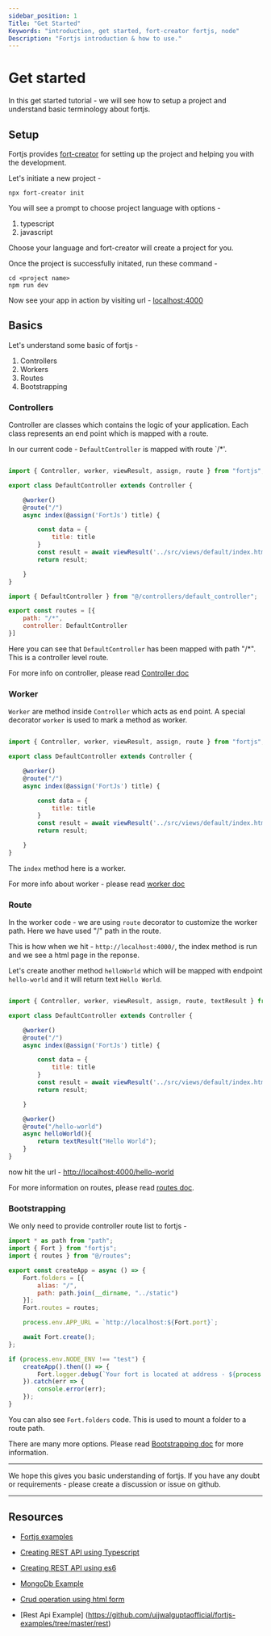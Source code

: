 ```yaml
---
sidebar_position: 1
Title: "Get Started"
Keywords: "introduction, get started, fort-creator fortjs, node"
Description: "Fortjs introduction & how to use."
---
```


# Get started

In this get started tutorial - we will see how to setup a project and understand basic terminology about fortjs.

## Setup

Fortjs provides [fort-creator](https://github.com/ujjwalguptaofficial/fort-creator) for setting up the project and helping you with the development.

Let's initiate a new project -

```
npx fort-creator init
```

You will see a prompt to choose project language with options - 

1. typescript
2. javascript

Choose your language and fort-creator will create a project for you.

Once the project is successfully initated, run these command - 

```
cd <project name>
npm run dev
```

Now see your app in action by visiting url - <a target="_blank" href="http://localhost:4000">localhost:4000</a>

## Basics

Let's understand some basic of fortjs -

1. Controllers
2. Workers
3. Routes
4. Bootstrapping

### Controllers

Controller are classes which contains the logic of your application. Each class represents an end point which is mapped with a route.

In our current code - `DefaultController` is mapped with route `/*'. 

```js title="src/controllers/default_controller"

import { Controller, worker, viewResult, assign, route } from "fortjs";

export class DefaultController extends Controller {

    @worker()
    @route("/")
    async index(@assign('FortJs') title) {

        const data = {
            title: title
        }
        const result = await viewResult('../src/views/default/index.html', data);
        return result;

    }
}
```

```js title=src/routes
import { DefaultController } from "@/controllers/default_controller";

export const routes = [{
    path: "/*",
    controller: DefaultController
}]
```

Here you can see that `DefaultController` has been mapped with path "/*". This is a controller level route.

For more info on controller, please read [Controller doc](/docs/controller.md)

### Worker

`Worker` are method inside `Controller` which acts as end point. A special decorator `worker` is used to mark a method as worker.

```js title="src/controllers/default_controller"

import { Controller, worker, viewResult, assign, route } from "fortjs";

export class DefaultController extends Controller {

    @worker()
    @route("/")
    async index(@assign('FortJs') title) {

        const data = {
            title: title
        }
        const result = await viewResult('../src/views/default/index.html', data);
        return result;

    }
}
```

The `index` method here is a worker. 

For more info about worker - please read [worker doc](/docs/worker.md)

### Route

In the worker code - we are using `route` decorator to customize the worker path. Here we have used "/" path in the route.

This is how when we hit - `http://localhost:4000/`, the index method is run and we see a html page in the reponse.

Let's create another method `helloWorld` which will be mapped with endpoint `hello-world` and it will return text `Hello World`.

```js title="src/controllers/default_controller"

import { Controller, worker, viewResult, assign, route, textResult } from "fortjs";

export class DefaultController extends Controller {

    @worker()
    @route("/")
    async index(@assign('FortJs') title) {

        const data = {
            title: title
        }
        const result = await viewResult('../src/views/default/index.html', data);
        return result;

    }

    @worker()
    @route("/hello-world")
    async helloWorld(){
        return textResult("Hello World");
    }
}
```

now hit the url - [http://localhost:4000/hello-world](http://localhost:4000/hello-world)

For more information on routes, please read [routes doc](/docs/route.md).

### Bootstrapping

We only need to provide controller route list to fortjs - 

```js title="src/index"
import * as path from "path";
import { Fort } from "fortjs";
import { routes } from "@/routes";

export const createApp = async () => {
    Fort.folders = [{
        alias: "/",
        path: path.join(__dirname, "../static")
    }];
    Fort.routes = routes;

    process.env.APP_URL = `http://localhost:${Fort.port}`;

    await Fort.create();
};

if (process.env.NODE_ENV !== "test") {
    createApp().then(() => {
        Fort.logger.debug(`Your fort is located at address - ${process.env.APP_URL}`);
    }).catch(err => {
        console.error(err);
    });
}

```

You can also see `Fort.folders` code. This is used to mount a folder to a route path. 

There are many more options. Please read [Bootstrapping doc](/docs/setup.md) for more information.

-----

We hope this gives you basic understanding of fortjs. If you have any doubt or requirements - please create a discussion or issue on github.

-----

## Resources

* [Fortjs examples](https://github.com/ujjwalguptaofficial/fortjs-examples)

* [Creating REST API using Typescript](https://medium.com/fortjs/rest-api-using-typescript-94004d9ae5e6)

* [Creating REST API using es6](https://medium.com/fortjs/rest-api-in-nodejs-using-es6-227765440b2b)

* [MongoDb Example](https://github.com/ujjwalguptaofficial/fortjs-examples/tree/master/mongodb)

* [Crud operation using html form](https://github.com/ujjwalguptaofficial/fortjs-examples/tree/master/crud)

* [Rest Api Example] (https://github.com/ujjwalguptaofficial/fortjs-examples/tree/master/rest)

